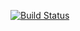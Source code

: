 [![Build Status](https://travis-ci.org/nmkedziora/warsawjs-workshop-24-ci-test.svg?branch=master)](https://travis-ci.org/nmkedziora/warsawjs-workshop-24-ci-test)
